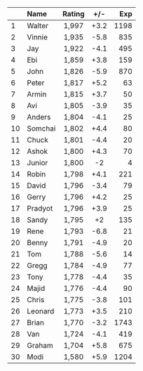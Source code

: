 | |Name|Rating|+/-|Exp|
|-|:---|:----:|:-:|--:|
|1|Walter|1,997|+3.2|1198|
|2|Vinnie|1,935|-5.8|835|
|3|Jay|1,922|-4.1|495|
|4|Ebi|1,859|+3.8|159|
|5|John|1,826|-5.9|870|
|6|Peter|1,817|+5.2|63|
|7|Armin|1,815|+3.7|50|
|8|Avi|1,805|-3.9|35|
|9|Anders|1,804|-4.1|25|
|10|Somchai|1,802|+4.4|80|
|11|Chuck|1,801|-4.4|20|
|12|Ashok|1,800|+4.3|70|
|13|Junior|1,800|-2|4|
|14|Robin|1,798|+4.1|221|
|15|David|1,796|-3.4|79|
|16|Gerry|1,796|+4.2|25|
|17|Pradyot|1,796|+3.9|25|
|18|Sandy|1,795|+2|135|
|19|Rene|1,793|-6.8|21|
|20|Benny|1,791|-4.9|20|
|21|Tom|1,788|-5.6|14|
|22|Gregg|1,784|-4.9|77|
|23|Tony|1,778|-4.4|35|
|24|Majid|1,776|-4.4|90|
|25|Chris|1,775|-3.8|101|
|26|Leonard|1,773|+3.5|210|
|27|Brian|1,770|-3.2|1743|
|28|Van|1,724|-4.1|419|
|29|Graham|1,704|+5.8|675|
|30|Modi|1,580|+5.9|1204|
